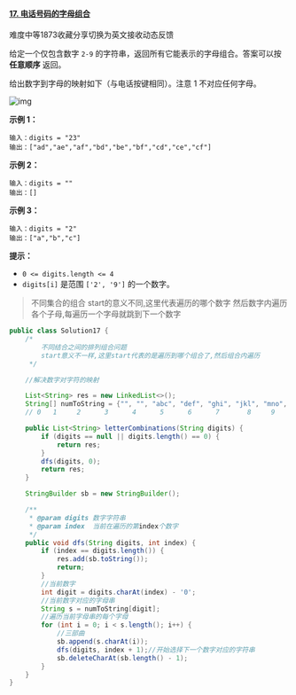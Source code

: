 #### [17. 电话号码的字母组合](https://leetcode.cn/problems/letter-combinations-of-a-phone-number/)

难度中等1873收藏分享切换为英文接收动态反馈

给定一个仅包含数字 `2-9` 的字符串，返回所有它能表示的字母组合。答案可以按 **任意顺序** 返回。

给出数字到字母的映射如下（与电话按键相同）。注意 1 不对应任何字母。

![img](https://assets.leetcode-cn.com/aliyun-lc-upload/uploads/2021/11/09/200px-telephone-keypad2svg.png)

**示例 1：**

```
输入：digits = "23"
输出：["ad","ae","af","bd","be","bf","cd","ce","cf"]
```

**示例 2：**

```
输入：digits = ""
输出：[]
```

**示例 3：**

```
输入：digits = "2"
输出：["a","b","c"]
```

**提示：**

- `0 <= digits.length <= 4`
- `digits[i]` 是范围 `['2', '9']` 的一个数字。

> 不同集合的组合
> start的意义不同,这里代表遍历的哪个数字
> 然后数字内遍历各个子母,每遍历一个字母就跳到下一个数字

```java
public class Solution17 {
    /*
        不同结合之间的排列组合问题
        start意义不一样,这里start代表的是遍历到哪个组合了,然后组合内遍历
     */

    //解决数字对字符的映射

    List<String> res = new LinkedList<>();
    String[] numToString = {"", "", "abc", "def", "ghi", "jkl", "mno", "pqrs", "tuv", "wxyz"};
    // 0   1     2      3      4      5      6      7       8     9

    public List<String> letterCombinations(String digits) {
        if (digits == null || digits.length() == 0) {
            return res;
        }
        dfs(digits, 0);
        return res;
    }

    StringBuilder sb = new StringBuilder();

    /**
     * @param digits 数字字符串
     * @param index  当前在遍历的第index个数字
     */
    public void dfs(String digits, int index) {
        if (index == digits.length()) {
            res.add(sb.toString());
            return;
        }
        //当前数字
        int digit = digits.charAt(index) - '0';
        //当前数字对应的字母串
        String s = numToString[digit];
        //遍历当前字母串的每个字母
        for (int i = 0; i < s.length(); i++) {
            //三部曲
            sb.append(s.charAt(i));
            dfs(digits, index + 1);//开始选择下一个数字对应的字符串
            sb.deleteCharAt(sb.length() - 1);
        }
    }
}
```